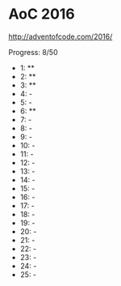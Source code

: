 AoC 2016
====

http://adventofcode.com/2016/


Progress: 8/50

- 1:      **
- 2:      **
- 3:      **
- 4:      -
- 5:      -
- 6:      **
- 7:      -
- 8:      -
- 9:      -
- 10:     -
- 11:     -
- 12:     -
- 13:     -
- 14:     -
- 15:     -
- 16:     -
- 17:     -
- 18:     -
- 19:     -
- 20:     -
- 21:     -
- 22:     -
- 23:     -
- 24:     -
- 25:     -